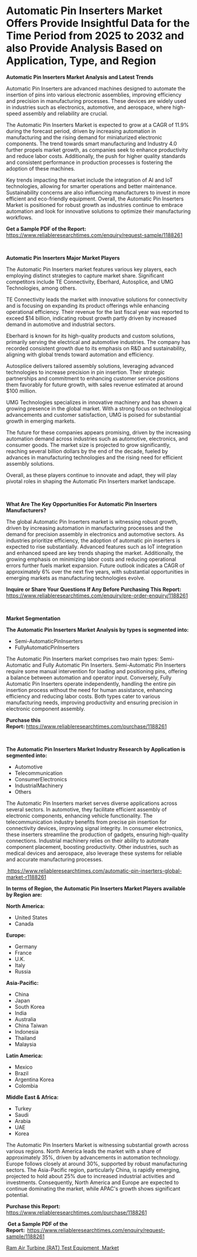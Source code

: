 <p><h1>Automatic Pin Inserters Market Offers Provide Insightful Data for the Time Period from 2025 to 2032 and also Provide Analysis Based on Application, Type, and Region</h1></p><p><strong>Automatic Pin Inserters Market Analysis and Latest Trends</strong></p>
<p><p>Automatic Pin Inserters are advanced machines designed to automate the insertion of pins into various electronic assemblies, improving efficiency and precision in manufacturing processes. These devices are widely used in industries such as electronics, automotive, and aerospace, where high-speed assembly and reliability are crucial.</p><p>The Automatic Pin Inserters Market is expected to grow at a CAGR of 11.9% during the forecast period, driven by increasing automation in manufacturing and the rising demand for miniaturized electronic components. The trend towards smart manufacturing and Industry 4.0 further propels market growth, as companies seek to enhance productivity and reduce labor costs. Additionally, the push for higher quality standards and consistent performance in production processes is fostering the adoption of these machines.</p><p>Key trends impacting the market include the integration of AI and IoT technologies, allowing for smarter operations and better maintenance. Sustainability concerns are also influencing manufacturers to invest in more efficient and eco-friendly equipment. Overall, the Automatic Pin Inserters Market is positioned for robust growth as industries continue to embrace automation and look for innovative solutions to optimize their manufacturing workflows.</p></p>
<p><strong>Get a Sample PDF of the Report:&nbsp;</strong> <a href="https://www.reliableresearchtimes.com/enquiry/request-sample/1188261?utm_campaign=2207&utm_medium=2&utm_source=Github&utm_content=ia&utm_term=30032025&utm_id=automatic-pin-inserters">https://www.reliableresearchtimes.com/enquiry/request-sample/1188261</a></p>
<p>&nbsp;</p>
<p><strong>Automatic Pin Inserters Major Market Players</strong></p>
<p><p>The Automatic Pin Inserters market features various key players, each employing distinct strategies to capture market share. Significant competitors include TE Connectivity, Eberhard, Autosplice, and UMG Technologies, among others.</p><p>TE Connectivity leads the market with innovative solutions for connectivity and is focusing on expanding its product offerings while enhancing operational efficiency. Their revenue for the last fiscal year was reported to exceed $14 billion, indicating robust growth partly driven by increased demand in automotive and industrial sectors.</p><p>Eberhard is known for its high-quality products and custom solutions, primarily serving the electrical and automotive industries. The company has recorded consistent growth due to its emphasis on R&D and sustainability, aligning with global trends toward automation and efficiency.</p><p>Autosplice delivers tailored assembly solutions, leveraging advanced technologies to increase precision in pin insertion. Their strategic partnerships and commitment to enhancing customer service positions them favorably for future growth, with sales revenue estimated at around $100 million.</p><p>UMG Technologies specializes in innovative machinery and has shown a growing presence in the global market. With a strong focus on technological advancements and customer satisfaction, UMG is poised for substantial growth in emerging markets.</p><p>The future for these companies appears promising, driven by the increasing automation demand across industries such as automotive, electronics, and consumer goods. The market size is projected to grow significantly, reaching several billion dollars by the end of the decade, fueled by advances in manufacturing technologies and the rising need for efficient assembly solutions.</p><p>Overall, as these players continue to innovate and adapt, they will play pivotal roles in shaping the Automatic Pin Inserters market landscape.</p></p>
<p>&nbsp;</p>
<p><strong>What Are The Key Opportunities For Automatic Pin Inserters Manufacturers?</strong></p>
<p><p>The global Automatic Pin Inserters market is witnessing robust growth, driven by increasing automation in manufacturing processes and the demand for precision assembly in electronics and automotive sectors. As industries prioritize efficiency, the adoption of automatic pin inserters is expected to rise substantially. Advanced features such as IoT integration and enhanced speed are key trends shaping the market. Additionally, the growing emphasis on minimizing labor costs and reducing operational errors further fuels market expansion. Future outlook indicates a CAGR of approximately 6% over the next five years, with substantial opportunities in emerging markets as manufacturing technologies evolve.</p></p>
<p><strong>Inquire or Share Your Questions If Any Before Purchasing This Report:</strong> <a href="https://www.reliableresearchtimes.com/enquiry/pre-order-enquiry/1188261?utm_campaign=2207&utm_medium=2&utm_source=Github&utm_content=ia&utm_term=30032025&utm_id=automatic-pin-inserters">https://www.reliableresearchtimes.com/enquiry/pre-order-enquiry/1188261</a></p>
<p>&nbsp;</p>
<p><strong>Market Segmentation</strong></p>
<p><strong>The Automatic Pin Inserters Market Analysis by types is segmented into:</strong></p>
<p><ul><li>Semi-AutomaticPinInserters</li><li>FullyAutomaticPinInserters</li></ul></p>
<p><p>The Automatic Pin Inserters market comprises two main types: Semi-Automatic and Fully Automatic Pin Inserters. Semi-Automatic Pin Inserters require some manual intervention for loading and positioning pins, offering a balance between automation and operator input. Conversely, Fully Automatic Pin Inserters operate independently, handling the entire pin insertion process without the need for human assistance, enhancing efficiency and reducing labor costs. Both types cater to various manufacturing needs, improving productivity and ensuring precision in electronic component assembly.</p></p>
<p><strong>Purchase this Report:&nbsp;</strong><a href="https://www.reliableresearchtimes.com/purchase/1188261?utm_campaign=2207&utm_medium=2&utm_source=Github&utm_content=ia&utm_term=30032025&utm_id=automatic-pin-inserters">https://www.reliableresearchtimes.com/purchase/1188261</a></p>
<p>&nbsp;</p>
<p><strong>The Automatic Pin Inserters Market Industry Research by Application is segmented into:</strong></p>
<p><ul><li>Automotive</li><li>Telecommunication</li><li>ConsumerElectronics</li><li>IndustrialMachinery</li><li>Others</li></ul></p>
<p><p>The Automatic Pin Inserters market serves diverse applications across several sectors. In automotive, they facilitate efficient assembly of electronic components, enhancing vehicle functionality. The telecommunication industry benefits from precise pin insertion for connectivity devices, improving signal integrity. In consumer electronics, these inserters streamline the production of gadgets, ensuring high-quality connections. Industrial machinery relies on their ability to automate component placement, boosting productivity. Other industries, such as medical devices and aerospace, also leverage these systems for reliable and accurate manufacturing processes.</p></p>
<p><a href="https://www.reliableresearchtimes.com/automatic-pin-inserters-global-market-r1188261?utm_campaign=2207&utm_medium=2&utm_source=Github&utm_content=ia&utm_term=30032025&utm_id=automatic-pin-inserters">&nbsp;https://www.reliableresearchtimes.com/automatic-pin-inserters-global-market-r1188261</a></p>
<p><strong>In terms of Region, the Automatic Pin Inserters Market Players available by Region are:</strong></p>
<p>
    <p> <strong> North America: </strong>
        <ul>
            <li>United States</li>
            <li>Canada</li>
        </ul>
        </p> 
    <p> <strong> Europe: </strong>
        <ul>
            <li>Germany</li>
            <li>France</li>
            <li>U.K.</li>
            <li>Italy</li>
            <li>Russia</li>
        </ul>
        </p> 
    <p> <strong> Asia-Pacific: </strong>
        <ul>
            <li>China</li>
            <li>Japan</li>
            <li>South Korea</li>
            <li>India</li>
            <li>Australia</li>
            <li>China Taiwan</li>
            <li>Indonesia</li>
            <li>Thailand</li>
            <li>Malaysia</li>
        </ul>
        </p> 
    <p> <strong> Latin America: </strong>
        <ul>
            <li>Mexico</li>
            <li>Brazil</li>
            <li>Argentina Korea</li>
            <li>Colombia</li>
        </ul>
        </p> 
    <p> <strong> Middle East & Africa: </strong>
        <ul>
            <li>Turkey</li>
            <li>Saudi</li>
            <li>Arabia</li>
            <li>UAE</li>
            <li>Korea</li>
        </ul>
    </p>
    </p>
<p><p>The Automatic Pin Inserters Market is witnessing substantial growth across various regions. North America leads the market with a share of approximately 35%, driven by advancements in automation technology. Europe follows closely at around 30%, supported by robust manufacturing sectors. The Asia-Pacific region, particularly China, is rapidly emerging, projected to hold about 25% due to increased industrial activities and investments. Consequently, North America and Europe are expected to continue dominating the market, while APAC's growth shows significant potential.</p></p>
<p><strong>Purchase this Report: </strong><a href="https://www.reliableresearchtimes.com/purchase/1188261?utm_campaign=2207&utm_medium=2&utm_source=Github&utm_content=ia&utm_term=30032025&utm_id=automatic-pin-inserters">https://www.reliableresearchtimes.com/purchase/1188261</a></p>
<p>&nbsp;<strong>Get a Sample PDF of the Report:&nbsp;&nbsp;</strong><a href="https://www.reliableresearchtimes.com/enquiry/request-sample/1188261?utm_campaign=2207&utm_medium=2&utm_source=Github&utm_content=ia&utm_term=30032025&utm_id=automatic-pin-inserters">https://www.reliableresearchtimes.com/enquiry/request-sample/1188261</a></p>
<p><strong></strong></p>
<p><p><a href="https://github.com/arionmp/Market-Research-Report-List-5/blob/main/ram-air-turbine-rat-test-equipment-market.md?utm_campaign=2207&utm_medium=2&utm_source=Github&utm_content=ia&utm_term=30032025&utm_id=automatic-pin-inserters">Ram Air Turbine (RAT) Test Equipment  Market</a></p></p>